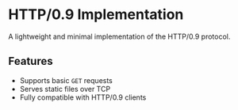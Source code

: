 # HTTP/0.9 Implementation

A lightweight and minimal implementation of the HTTP/0.9 protocol.

## Features

- Supports basic `GET` requests
- Serves static files over TCP
- Fully compatible with HTTP/0.9 clients

